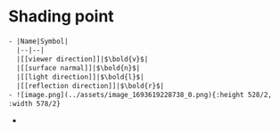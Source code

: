 # Shading point
	- |Name|Symbol|
	  |--|--|
	  |[[viewer direction]]|$\bold{v}$|
	  |[[surface narmal]]|$\bold{n}$|
	  |[[light direction]]|$\bold{l}$|
	  |[[reflection direction]]|$\bold{r}$|
	- ![image.png](../assets/image_1693619228738_0.png){:height 528/2, :width 578/2}
-